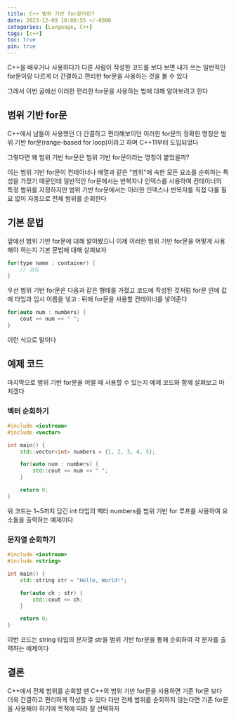 ```yaml
---
title: C++ 범위 기반 for문이란?
date: 2023-12-09 18:00:55 +/-0000
categories: [Language, C++]
tags: [c++]
toc: true
pin: true
---
```


C++을 배우거나 사용하다가 다른 사람이 작성한 코드를 보다 보면 내가 쓰는 일반적인 for문이랑 다르게 더 간결하고 편리한 for문을 사용하는 것을 볼 수 있다

그래서 이번 글에선 이러한 편리한 for문을 사용하는 법에 대해 알아보려고 한다

## 범위 기반 for문

C++에서 남들이 사용했던 더 간결하고 편리해보이던 이러한 for문의 정확한 명칭은 범위 기반 for문(range-based for loop)이라고 하며 C++11부터 도입되었다

그렇다면 왜 범위 기반 for문은 범위 기반 for문이라는 명칭이 붙었을까? 

이는 범위 기반 for문이 컨테이너나 배열과 같은 "범위"에 속한 모든 요소를 순회하는 특성을 가졌기 때문인데 일반적인 for문에서는 반복자나 인덱스를 사용하여 컨테이너의 특정 범위를 지정하지만 범위 기반 for문에서는 이러한 인덱스나 반복자를 직접 다룰 필요 없이 자동으로 전체 범위를 순회한다

## 기본 문법

앞에선 범위 기반 for문에 대해 알아봤으니 이제 이러한 범위 기반 for문을 어떻게 사용해야 하는지 기본 문법에 대해 살펴보자

~~~cpp
for(type name : container) {
    // 코드
}
~~~

우선 범위 기반 for문은 다음과 같은 형태를 가졌고 코드에 작성된 것처럼 for문 안에 값에 타입과 임시 이름을 넣고 : 뒤에 for문을 사용할 컨테이너를 넣어준다

~~~cpp
for(auto num : numbers) {
    cout << num << " ";
}
~~~

이런 식으로 말이다

## 예제 코드

마지막으로 범위 기반 for문을 어떨 때 사용할 수 있는지 예제 코드와 함께 살펴보고 마치겠다

### 벡터 순회하기

~~~cpp
#include <iostream>
#include <vector>

int main() {
    std::vector<int> numbers = {1, 2, 3, 4, 5};

    for(auto num : numbers) {
        std::cout << num << " ";
    }

    return 0;
}
~~~

위 코드는 1~5까지 담긴 int 타입의 벡터 numbers를 범위 기반 for 루프를 사용하여 요소들을 출력하는 예제이다

### 문자열 순회하기

~~~cpp
#include <iostream>
#include <string>

int main() {
    std::string str = "Hello, World!";

    for(auto ch : str) {
        std::cout << ch;
    }

    return 0;
}
~~~

이번 코드는 string 타입의 문자열 str을 범위 기반 for문을 통해 순회하여 각 문자를 출력하는 예제이다

## 결론

C++에서 전체 범위를 순회할 땐 C++의 범위 기반 for문을 사용하면 기존 for문 보다 더욱 간결하고 편리하게 작성할 수 있다 다만 전체 범위를 순회하지 않는다면 기존 for문을 사용해야 하기에 목적에 따라 잘 선택하자
